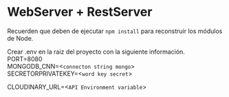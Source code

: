# WebServer + RestServer

Recuerden que deben de ejecutar ```npm install``` para reconstruir los módulos de Node.

Crear .env en la raiz del proyecto con la siguiente información.<br />
PORT=8080<br />
MONGODB_CNN=<```connecton string mongo```><br />
SECRETORPRIVATEKEY=<```word key secret```><br />

CLOUDINARY_URL=<```API Environment variable```><br />

